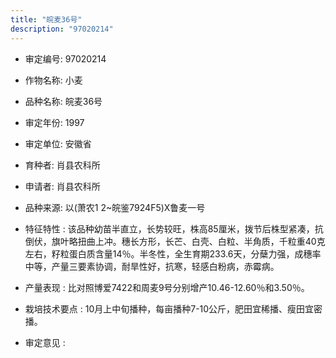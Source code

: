 ```yaml
---
title: "皖麦36号"
description: "97020214"
---
```

* 审定编号:  97020214

*  作物名称:  小麦

*  品种名称:  皖麦36号

*  审定年份:  1997

*  审定单位:  安徽省

* 育种者:  肖县农科所

*  申请者:  肖县农科所

*  品种来源:  以(萧农1 2~皖鉴7924F5)X鲁麦一号

*  特征特性 : 
该品种幼苗半直立，长势较旺，株高85厘米，拨节后株型紧凑，抗倒伏，旗叶略扭曲上冲。穗长方形，长芒、白壳、白粒、半角质，千粒重40克左右，籽粒蛋白质含量14％。半冬性，全生育期233.6天，分蘖力强，成穗率中等，产量三要素协调，耐旱性好，抗寒，轻感白粉病，赤霉病。
 
*  产量表现 : 
比对照博爱7422和周麦9号分别增产10.46-12.60％和3.50％。

*  栽培技术要点 : 
10月上中旬播种，每亩播种7-10公斤，肥田宜稀播、瘦田宜密播。

*  审定意见 : 

